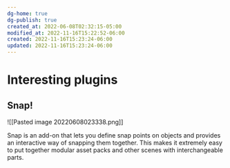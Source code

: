 ```yaml
---
dg-home: true
dg-publish: true
created_at: 2022-06-08T02:32:15-05:00
modified_at: 2022-11-16T15:22:52-06:00
created: 2022-11-16T15:23:24-06:00
updated: 2022-11-16T15:23:24-06:00
---
```


# Interesting plugins
## Snap!
![[Pasted image 20220608023338.png]]

Snap is an add-on that lets you define snap points on objects and provides an interactive way of snapping them together. This makes it extremely easy to put together modular asset packs and other scenes with interchangeable parts.

